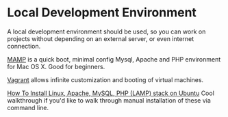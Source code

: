 Local Development Environment
=

A local development environment should be used, so you can work on projects without depending on an external server, or even internet connection.

[MAMP](http://www.mamp.info/en/) is a quick boot, minimal config Mysql, Apache and PHP environment for Mac OS X. Good for beginners.

[Vagrant](https://www.vagrantup.com/) allows infinite customization and booting of virtual machines.

[How To Install Linux, Apache, MySQL, PHP (LAMP) stack on Ubuntu](https://www.digitalocean.com/community/tutorials/how-to-install-linux-apache-mysql-php-lamp-stack-on-ubuntu) Cool walkthrough if you'd like to walk through manual installation of these via command line.